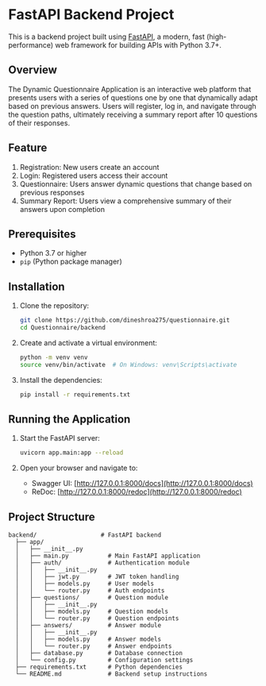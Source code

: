 # FastAPI Backend Project

This is a backend project built using [FastAPI](https://fastapi.tiangolo.com/), a modern, fast (high-performance) web framework for building APIs with Python 3.7+.

## Overview

The Dynamic Questionnaire Application is an interactive web platform that presents users with a series of questions one by one that dynamically adapt based on previous answers. Users will register, log in, and navigate through the question paths, ultimately receiving a summary report after 10 questions of their responses.

## Feature
1. Registration: New users create an account
2. Login: Registered users access their account
3. Questionnaire: Users answer dynamic questions that change based on previous responses
4. Summary Report: Users view a comprehensive summary of their answers upon completion

## Prerequisites

- Python 3.7 or higher
- `pip` (Python package manager)

## Installation

1. Clone the repository:

    ```bash
    git clone https://github.com/dineshroa275/questionnaire.git
    cd Questionnaire/backend
    ```

2. Create and activate a virtual environment:

    ```bash
    python -m venv venv
    source venv/bin/activate  # On Windows: venv\Scripts\activate
    ```

3. Install the dependencies:

    ```bash
    pip install -r requirements.txt
    ```

## Running the Application

1. Start the FastAPI server:

    ```bash
    uvicorn app.main:app --reload
    ```

   
2. Open your browser and navigate to:

    - Swagger UI: [http://127.0.0.1:8000/docs](http://127.0.0.1:8000/docs)
    - ReDoc: [http://127.0.0.1:8000/redoc](http://127.0.0.1:8000/redoc)

## Project Structure

```
backend/                  # FastAPI backend
  ├── app/
  │   ├── __init__.py
  │   ├── main.py           # Main FastAPI application
  │   ├── auth/             # Authentication module
  │   │   ├── __init__.py
  │   │   ├── jwt.py        # JWT token handling
  │   │   ├── models.py     # User models
  │   │   └── router.py     # Auth endpoints
  │   ├── questions/        # Question module
  │   │   ├── __init__.py
  │   │   ├── models.py     # Question models
  │   │   └── router.py     # Question endpoints
  │   ├── answers/          # Answer module
  │   │   ├── __init__.py
  │   │   ├── models.py     # Answer models
  │   │   └── router.py     # Answer endpoints
  │   ├── database.py       # Database connection
  │   └── config.py         # Configuration settings
  ├── requirements.txt      # Python dependencies
  └── README.md             # Backend setup instructions
```
